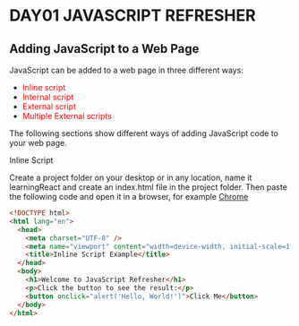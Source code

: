 # DAY01 JAVASCRIPT REFRESHER

## Adding JavaScript to a Web Page

<p>JavaScript can be added to a web page in three different ways:</p>
<ul>
<li><span style="color:red;">Inline script</span></li>
<li><span style="color:red;">Internal script</span></li>
<li><span style="color:red;">External script</span></li>
<li><span style="color:red;">Multiple External scripts</span></li>
</ul>
<p>The following sections show different ways of adding JavaScript code to your web page.</p>

<p>Inline Script</p>
<p>Create a project folder on your desktop or in any location, name it learningReact and create an index.html file in the project folder. Then paste the following code and open it in a browser, for example <a href="https://www.google.com/chrome/">Chrome</a>

```html
<!DOCTYPE html>
<html lang="en">
  <head>
    <meta charset="UTF-8" />
    <meta name="viewport" content="width=device-width, initial-scale=1.0" />
    <title>Inline Script Example</title>
  </head>
  <body>
    <h1>Welcome to JavaScript Refresher</h1>
    <p>Click the button to see the result:</p>
    <button onclick="alert('Hello, World!')">Click Me</button>
  </body>
</html>
```

